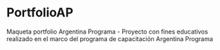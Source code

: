# PortfolioAP
Maqueta portfolio Argentina Programa -
 Proyecto con fines educativos realizado en el marco del programa de capacitación Argentina Programa
